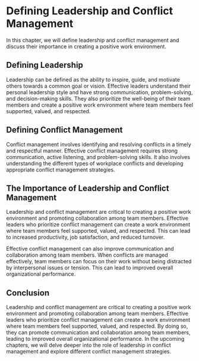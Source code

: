 # Defining Leadership and Conflict Management

In this chapter, we will define leadership and conflict management and discuss their importance in creating a positive work environment.

Defining Leadership
-------------------

Leadership can be defined as the ability to inspire, guide, and motivate others towards a common goal or vision. Effective leaders understand their personal leadership style and have strong communication, problem-solving, and decision-making skills. They also prioritize the well-being of their team members and create a positive work environment where team members feel supported, valued, and respected.

Defining Conflict Management
----------------------------

Conflict management involves identifying and resolving conflicts in a timely and respectful manner. Effective conflict management requires strong communication, active listening, and problem-solving skills. It also involves understanding the different types of workplace conflicts and developing appropriate conflict management strategies.

The Importance of Leadership and Conflict Management
----------------------------------------------------

Leadership and conflict management are critical to creating a positive work environment and promoting collaboration among team members. Effective leaders who prioritize conflict management can create a work environment where team members feel supported, valued, and respected. This can lead to increased productivity, job satisfaction, and reduced turnover.

Effective conflict management can also improve communication and collaboration among team members. When conflicts are managed effectively, team members can focus on their work without being distracted by interpersonal issues or tension. This can lead to improved overall organizational performance.

Conclusion
----------

Leadership and conflict management are critical to creating a positive work environment and promoting collaboration among team members. Effective leaders who prioritize conflict management can create a work environment where team members feel supported, valued, and respected. By doing so, they can promote communication and collaboration among team members, leading to improved overall organizational performance. In the upcoming chapters, we will delve deeper into the role of leadership in conflict management and explore different conflict management strategies.
